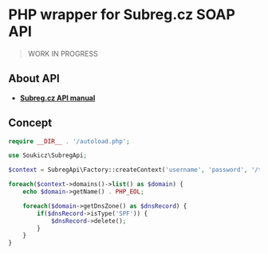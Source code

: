 # PHP wrapper for Subreg.cz SOAP API

> WORK IN PROGRESS

## About API
- [**Subreg.cz API manual**](https://subreg.cz/manual/)

## Concept
```php
require __DIR__ . '/autoload.php';

use Soukicz\SubregApi;

$context = SubregApi\Factory::createContext('username', 'password', '/temp');

foreach($context->domains()->list() as $domain) {
    echo $domain->getName() . PHP_EOL;

    foreach($domain->getDnsZone() as $dnsRecord) {
        if($dnsRecord->isType('SPF')) {
            $dnsRecord->delete();
        }           
    }   
}
```